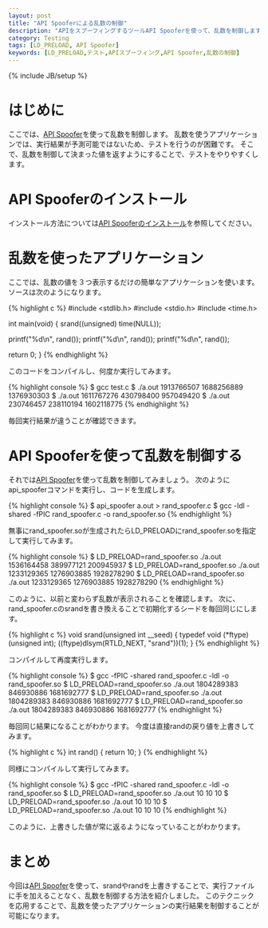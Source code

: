 ```yaml
---
layout: post
title: "API Spooferによる乱数の制御"
description: "APIをスプーフィングするツールAPI Spooferを使って、乱数を制御します"
category: Testing
tags: [LD_PRELOAD, API Spoofer]
keywords: [LD_PRELOAD,テスト,APIスプーフィング,API Spoofer,乱数の制御]
---
```

{% include JB/setup %}

# はじめに
ここでは、[API Spoofer](http://github.com/matsu911/api_spoofer)を使って乱数を制御します。
乱数を使うアプリケーションでは、実行結果が予測可能ではないため、テストを行うのが困難です。
そこで、乱数を制御して決まった値を返すようにすることで、テストをやりやすくします。

# API Spooferのインストール
インストール方法については[API Spooferのインストール](http://matsu911.github.com/Testing/2012/10/11/api-spoofer-installation/)を参照してください。

# 乱数を使ったアプリケーション
ここでは、乱数の値を３つ表示するだけの簡単なアプリケーションを使います。
ソースは次のようになります。

{% highlight c %}
#include <stdlib.h>
#include <stdio.h>
#include <time.h>

int main(void)
{
  srand((unsigned) time(NULL));

  printf("%d\n", rand());
  printf("%d\n", rand());
  printf("%d\n", rand());

  return 0;
}
{% endhighlight %}

このコードをコンパイルし、何度か実行してみます。

{% highlight console %}
$ gcc test.c
$ ./a.out 
1913766507
1688256889
1376930303
$ ./a.out 
1611767276
430798400
957049420
$ ./a.out 
230746457
238110194
1602118775
{% endhighlight %}

毎回実行結果が違うことが確認できます。

# API Spooferを使って乱数を制御する
それでは[API Spoofer](http://github.com/matsu911/api_spoofer)を使って乱数を制御してみましょう。
次のようにapi_spooferコマンドを実行し、コードを生成します。

{% highlight console %}
$ api_spoofer a.out > rand_spoofer.c
$ gcc -ldl -shared -fPIC rand_spoofer.c -o rand_spoofer.so
{% endhighlight %}

無事にrand_spoofer.soが生成されたらLD_PRELOADにrand_spoofer.soを指定して実行してみます。

{% highlight console %}
$ LD_PRELOAD=rand_spoofer.so ./a.out
1536164458
389977121
200945937
$ LD_PRELOAD=rand_spoofer.so ./a.out
1233129365
1276903885
1928278290
$ LD_PRELOAD=rand_spoofer.so ./a.out
1233129365
1276903885
1928278290
{% endhighlight %}

このように、以前と変わらず乱数が表示されることを確認します。
次に、rand_spoofer.cのsrandを書き換えることで初期化するシードを毎回同じにします。

{% highlight c %}
void srand(unsigned int __seed)
{
  typedef void (*ftype)(unsigned int);
  ((ftype)dlsym(RTLD_NEXT, "srand"))(1);
}
{% endhighlight %}

コンパイルして再度実行します。

{% highlight console %}
$ gcc -fPIC -shared rand_spoofer.c -ldl -o rand_spoofer.so
$ LD_PRELOAD=rand_spoofer.so ./a.out
1804289383
846930886
1681692777
$ LD_PRELOAD=rand_spoofer.so ./a.out
1804289383
846930886
1681692777
$ LD_PRELOAD=rand_spoofer.so ./a.out
1804289383
846930886
1681692777
{% endhighlight %}

毎回同じ結果になることがわかります。
今度は直接randの戻り値を上書きしてみます。

{% highlight c %}
int rand()
{
  return 10;
}
{% endhighlight %}

同様にコンパイルして実行してみます。

{% highlight console %}
$ gcc -fPIC -shared rand_spoofer.c -ldl -o rand_spoofer.so
$ LD_PRELOAD=rand_spoofer.so ./a.out
10
10
10
$ LD_PRELOAD=rand_spoofer.so ./a.out
10
10
10
$ LD_PRELOAD=rand_spoofer.so ./a.out
10
10
10
{% endhighlight %}

このように、上書きした値が常に返るようになっていることがわかります。

# まとめ
今回は[API Spoofer](http://github.com/matsu911/api_spoofer)を使って、srandやrandを上書きすることで、実行ファイルに手を加えることなく、乱数を制御する方法を紹介しました。
このテクニックを応用することで、乱数を使ったアプリケーションの実行結果を制御することが可能になります。
